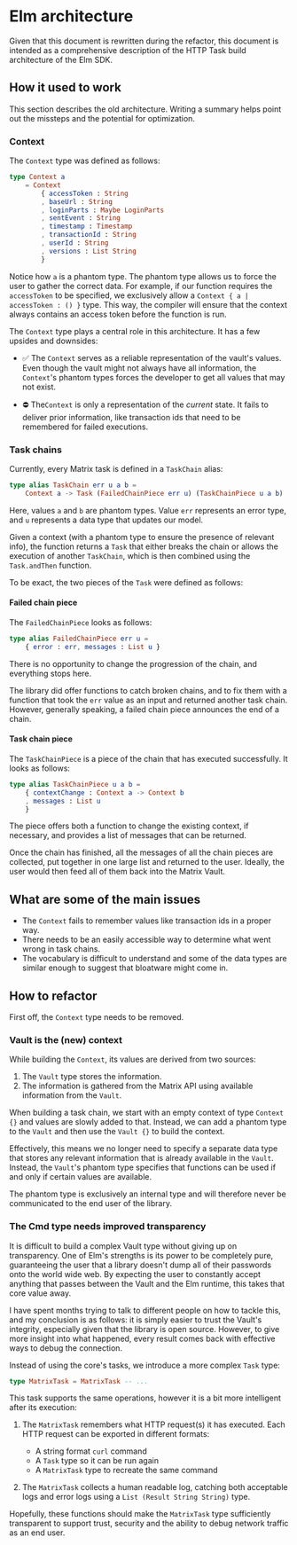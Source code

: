 # Elm architecture

Given that this document is rewritten during the refactor, this document is
intended as a comprehensive description of the HTTP Task build architecture of
the Elm SDK.

## How it used to work

This section describes the old architecture. Writing a summary helps point out the missteps and the potential for optimization.

### Context

The `Context` type was defined as follows:

```elm
type Context a
    = Context
        { accessToken : String
        , baseUrl : String
        , loginParts : Maybe LoginParts
        , sentEvent : String
        , timestamp : Timestamp
        , transactionId : String
        , userId : String
        , versions : List String
        }
```

Notice how `a` is a phantom type. The phantom type allows us to force the user to gather the correct data. For example, if our function requires the `accessToken` to be specified, we exclusively allow a `Context { a | accessToken : () }` type. This way, the compiler will ensure that the context always contains an access token before the function is run.

The `Context` type plays a central role in this architecture. It has a few upsides and downsides:

- ✅ The `Context` serves as a reliable representation of the vault's values. Even though the vault might not always have all information, the `Context`'s phantom types forces the developer to get all values that may not exist.

- ⛔ The`Context` is only a representation of the _current_ state. It fails to deliver prior information, like transaction ids that need to be remembered for failed executions.

### Task chains

Currently, every Matrix task is defined in a `TaskChain` alias:

```elm
type alias TaskChain err u a b =
    Context a -> Task (FailedChainPiece err u) (TaskChainPiece u a b)
```

Here, values `a` and `b` are phantom types. Value `err` represents an error type, and `u` represents a data type that updates our model.

Given a context (with a phantom type to ensure the presence of relevant info),
the function returns a `Task` that either breaks the chain or allows the
execution of another `TaskChain`, which is then combined using the
`Task.andThen` function.

To be exact, the two pieces of the `Task` were defined as follows:

#### Failed chain piece

The `FailedChainPiece` looks as follows:

```elm
type alias FailedChainPiece err u =
    { error : err, messages : List u }
```

There is no opportunity to change the progression of the chain, and everything stops here.

The library did offer functions to catch broken chains, and to fix them with a function that took the `err` value as an input and returned another task chain. However, generally speaking, a failed chain piece announces the end of a chain.

#### Task chain piece

The `TaskChainPiece` is a piece of the chain that has executed successfully. It looks as follows:

```elm
type alias TaskChainPiece u a b =
    { contextChange : Context a -> Context b
    , messages : List u
    }
```

The piece offers both a function to change the existing context, if necessary, and provides a list of messages that can be returned.

Once the chain has finished, all the messages of all the chain pieces are collected, put together in one large list and returned to the user. Ideally, the user would then feed all of them back into the Matrix Vault.


## What are some of the main issues

- The `Context` fails to remember values like transaction ids in a proper way.
- There needs to be an easily accessible way to determine what went wrong in task chains.
- The vocabulary is difficult to understand and some of the data types are similar enough to suggest that bloatware might come in.

## How to refactor

First off, the `Context` type needs to be removed.

### Vault is the (new) context

While building the `Context`, its values are derived from two sources:

1. The `Vault` type stores the information.
2. The information is gathered from the Matrix API using available information from the `Vault`.

When building a task chain, we start with an empty context of type `Context {}` and values are slowly added to that. Instead, we can add a phantom type to the `Vault` and then use the `Vault {}` to build the context.

Effectively, this means we no longer need to specify a separate data type that stores any relevant information that is already available in the `Vault`. Instead, the `Vault`'s phantom type specifies that functions can be used if and only if certain values are available.

The phantom type is exclusively an internal type and will therefore never be communicated to the end user of the library.

### The Cmd type needs improved transparency

It is difficult to build a complex Vault type without giving up on transparency.
One of Elm's strengths is its power to be completely pure, guaranteeing the
user that a library doesn't dump all of their passwords onto the world wide web.
By expecting the user to constantly accept anything that passes between the
Vault and the Elm runtime, this takes that core value away.

I have spent months trying to talk to different people on how to tackle this,
and my conclusion is as follows: it is simply easier to trust the Vault's
integrity, especially given that the library is open source. However, to give
more insight into what happened, every result comes back with effective ways to
debug the connection.

Instead of using the core's tasks, we introduce a more complex `Task` type:

```elm
type MatrixTask = MatrixTask -- ...
```

This task supports the same operations, however it is a bit more intelligent
after its execution:

1. The `MatrixTask` remembers what HTTP request(s) it has executed. Each HTTP
request can be exported in different formats:

    - A string format `curl` command
    - A `Task` type so it can be run again
    - A `MatrixTask` type to recreate the same command

2. The `MatrixTask` collects a human readable log, catching both acceptable logs
and error logs using a `List (Result String String)` type.

Hopefully, these functions should make the `MatrixTask` type sufficiently
transparent to support trust, security and the ability to debug network traffic
as an end user.

